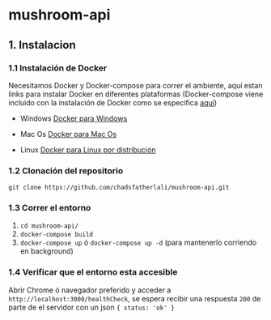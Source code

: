 # mushroom-api
## 1. Instalacion
### 1.1 Instalación de Docker

Necesitamos Docker y Docker-compose para correr el ambiente, aquí estan links para instalar Docker en diferentes plataformas (Docker-compose viene incluido con la instalación de Docker
como se especifica [aquí](https://docs.docker.com/compose/install/))

* Windows
[Docker para Windows](https://docs.docker.com/docker-for-windows/install/)

* Mac Os
[Docker para Mac Os](https://docs.docker.com/docker-for-mac/install/)

* Linux
[Docker para Linux por distribución](https://docs.docker.com/engine/install/)

### 1.2 Clonación del repositorio

`git clone https://github.com/chadsfatherlali/mushroom-api.git`


### 1.3 Correr el entorno

1. `cd mushroom-api/`
2. `docker-compose build`
3. `docker-compose up` ó `docker-compose up -d` (para mantenerlo corriendo en background)

### 1.4 Verificar que el entorno esta accesible

Abrir Chrome ó navegador preferido y acceder a `http://localhost:3000/healthCheck`, se espera recibir una respuesta `200` de parte de el servidor con un json `{ status: 'ok' }`
